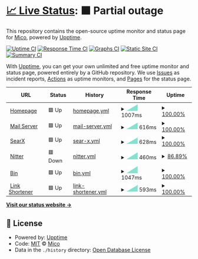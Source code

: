 # [📈 Live Status](https://status.mha.fi): <!--live status--> **🟧 Partial outage**

This repository contains the open-source uptime monitor and status page for [Mico](https://mha.fi), powered by [Upptime](https://github.com/upptime/upptime).

[![Uptime CI](https://github.com/datanomi/mha.fi-statuspage/workflows/Uptime%20CI/badge.svg)](https://github.com/datanomi/mha.fi-statuspage/actions?query=workflow%3A%22Uptime+CI%22)
[![Response Time CI](https://github.com/datanomi/mha.fi-statuspage/workflows/Response%20Time%20CI/badge.svg)](https://github.com/datanomi/mha.fi-statuspage/actions?query=workflow%3A%22Response+Time+CI%22)
[![Graphs CI](https://github.com/datanomi/mha.fi-statuspage/workflows/Graphs%20CI/badge.svg)](https://github.com/datanomi/mha.fi-statuspage/actions?query=workflow%3A%22Graphs+CI%22)
[![Static Site CI](https://github.com/datanomi/mha.fi-statuspage/workflows/Static%20Site%20CI/badge.svg)](https://github.com/datanomi/mha.fi-statuspage/actions?query=workflow%3A%22Static+Site+CI%22)
[![Summary CI](https://github.com/datanomi/mha.fi-statuspage/workflows/Summary%20CI/badge.svg)](https://github.com/datanomi/mha.fi-statuspage/actions?query=workflow%3A%22Summary+CI%22)

With [Upptime](https://upptime.js.org), you can get your own unlimited and free uptime monitor and status page, powered entirely by a GitHub repository. We use [Issues](https://github.com/datanomi/mha.fi-statuspage/issues) as incident reports, [Actions](https://github.com/datanomi/mha.fi-statuspage/actions) as uptime monitors, and [Pages](https://status.mha.fi) for the status page.

<!--start: status pages-->
<!-- This summary is generated by Upptime (https://github.com/upptime/upptime) -->
<!-- Do not edit this manually, your changes will be overwritten -->
<!-- prettier-ignore -->
| URL | Status | History | Response Time | Uptime |
| --- | ------ | ------- | ------------- | ------ |
| <img alt="" src="https://favicons.githubusercontent.com/mha.fi" height="13"> [Homepage](https://mha.fi) | 🟩 Up | [homepage.yml](https://github.com/datanomi/mha.fi-statuspage/commits/HEAD/history/homepage.yml) | <details><summary><img alt="Response time graph" src="./graphs/homepage/response-time-week.png" height="20"> 1007ms</summary><br><a href="https://status.mha.fi/history/homepage"><img alt="Response time 1007" src="https://img.shields.io/endpoint?url=https%3A%2F%2Fraw.githubusercontent.com%2Fdatanomi%2Fmha.fi-statuspage%2FHEAD%2Fapi%2Fhomepage%2Fresponse-time.json"></a><br><a href="https://status.mha.fi/history/homepage"><img alt="24-hour response time 1007" src="https://img.shields.io/endpoint?url=https%3A%2F%2Fraw.githubusercontent.com%2Fdatanomi%2Fmha.fi-statuspage%2FHEAD%2Fapi%2Fhomepage%2Fresponse-time-day.json"></a><br><a href="https://status.mha.fi/history/homepage"><img alt="7-day response time 1007" src="https://img.shields.io/endpoint?url=https%3A%2F%2Fraw.githubusercontent.com%2Fdatanomi%2Fmha.fi-statuspage%2FHEAD%2Fapi%2Fhomepage%2Fresponse-time-week.json"></a><br><a href="https://status.mha.fi/history/homepage"><img alt="30-day response time 1007" src="https://img.shields.io/endpoint?url=https%3A%2F%2Fraw.githubusercontent.com%2Fdatanomi%2Fmha.fi-statuspage%2FHEAD%2Fapi%2Fhomepage%2Fresponse-time-month.json"></a><br><a href="https://status.mha.fi/history/homepage"><img alt="1-year response time 1007" src="https://img.shields.io/endpoint?url=https%3A%2F%2Fraw.githubusercontent.com%2Fdatanomi%2Fmha.fi-statuspage%2FHEAD%2Fapi%2Fhomepage%2Fresponse-time-year.json"></a></details> | <details><summary><a href="https://status.mha.fi/history/homepage">100.00%</a></summary><a href="https://status.mha.fi/history/homepage"><img alt="All-time uptime 100.00%" src="https://img.shields.io/endpoint?url=https%3A%2F%2Fraw.githubusercontent.com%2Fdatanomi%2Fmha.fi-statuspage%2FHEAD%2Fapi%2Fhomepage%2Fuptime.json"></a><br><a href="https://status.mha.fi/history/homepage"><img alt="24-hour uptime 100.00%" src="https://img.shields.io/endpoint?url=https%3A%2F%2Fraw.githubusercontent.com%2Fdatanomi%2Fmha.fi-statuspage%2FHEAD%2Fapi%2Fhomepage%2Fuptime-day.json"></a><br><a href="https://status.mha.fi/history/homepage"><img alt="7-day uptime 100.00%" src="https://img.shields.io/endpoint?url=https%3A%2F%2Fraw.githubusercontent.com%2Fdatanomi%2Fmha.fi-statuspage%2FHEAD%2Fapi%2Fhomepage%2Fuptime-week.json"></a><br><a href="https://status.mha.fi/history/homepage"><img alt="30-day uptime 100.00%" src="https://img.shields.io/endpoint?url=https%3A%2F%2Fraw.githubusercontent.com%2Fdatanomi%2Fmha.fi-statuspage%2FHEAD%2Fapi%2Fhomepage%2Fuptime-month.json"></a><br><a href="https://status.mha.fi/history/homepage"><img alt="1-year uptime 100.00%" src="https://img.shields.io/endpoint?url=https%3A%2F%2Fraw.githubusercontent.com%2Fdatanomi%2Fmha.fi-statuspage%2FHEAD%2Fapi%2Fhomepage%2Fuptime-year.json"></a></details>
| <img alt="" src="https://favicons.githubusercontent.com/hautaluoma.eu" height="13"> [Mail Server](https://hautaluoma.eu) | 🟩 Up | [mail-server.yml](https://github.com/datanomi/mha.fi-statuspage/commits/HEAD/history/mail-server.yml) | <details><summary><img alt="Response time graph" src="./graphs/mail-server/response-time-week.png" height="20"> 616ms</summary><br><a href="https://status.mha.fi/history/mail-server"><img alt="Response time 616" src="https://img.shields.io/endpoint?url=https%3A%2F%2Fraw.githubusercontent.com%2Fdatanomi%2Fmha.fi-statuspage%2FHEAD%2Fapi%2Fmail-server%2Fresponse-time.json"></a><br><a href="https://status.mha.fi/history/mail-server"><img alt="24-hour response time 616" src="https://img.shields.io/endpoint?url=https%3A%2F%2Fraw.githubusercontent.com%2Fdatanomi%2Fmha.fi-statuspage%2FHEAD%2Fapi%2Fmail-server%2Fresponse-time-day.json"></a><br><a href="https://status.mha.fi/history/mail-server"><img alt="7-day response time 616" src="https://img.shields.io/endpoint?url=https%3A%2F%2Fraw.githubusercontent.com%2Fdatanomi%2Fmha.fi-statuspage%2FHEAD%2Fapi%2Fmail-server%2Fresponse-time-week.json"></a><br><a href="https://status.mha.fi/history/mail-server"><img alt="30-day response time 616" src="https://img.shields.io/endpoint?url=https%3A%2F%2Fraw.githubusercontent.com%2Fdatanomi%2Fmha.fi-statuspage%2FHEAD%2Fapi%2Fmail-server%2Fresponse-time-month.json"></a><br><a href="https://status.mha.fi/history/mail-server"><img alt="1-year response time 616" src="https://img.shields.io/endpoint?url=https%3A%2F%2Fraw.githubusercontent.com%2Fdatanomi%2Fmha.fi-statuspage%2FHEAD%2Fapi%2Fmail-server%2Fresponse-time-year.json"></a></details> | <details><summary><a href="https://status.mha.fi/history/mail-server">100.00%</a></summary><a href="https://status.mha.fi/history/mail-server"><img alt="All-time uptime 100.00%" src="https://img.shields.io/endpoint?url=https%3A%2F%2Fraw.githubusercontent.com%2Fdatanomi%2Fmha.fi-statuspage%2FHEAD%2Fapi%2Fmail-server%2Fuptime.json"></a><br><a href="https://status.mha.fi/history/mail-server"><img alt="24-hour uptime 100.00%" src="https://img.shields.io/endpoint?url=https%3A%2F%2Fraw.githubusercontent.com%2Fdatanomi%2Fmha.fi-statuspage%2FHEAD%2Fapi%2Fmail-server%2Fuptime-day.json"></a><br><a href="https://status.mha.fi/history/mail-server"><img alt="7-day uptime 100.00%" src="https://img.shields.io/endpoint?url=https%3A%2F%2Fraw.githubusercontent.com%2Fdatanomi%2Fmha.fi-statuspage%2FHEAD%2Fapi%2Fmail-server%2Fuptime-week.json"></a><br><a href="https://status.mha.fi/history/mail-server"><img alt="30-day uptime 100.00%" src="https://img.shields.io/endpoint?url=https%3A%2F%2Fraw.githubusercontent.com%2Fdatanomi%2Fmha.fi-statuspage%2FHEAD%2Fapi%2Fmail-server%2Fuptime-month.json"></a><br><a href="https://status.mha.fi/history/mail-server"><img alt="1-year uptime 100.00%" src="https://img.shields.io/endpoint?url=https%3A%2F%2Fraw.githubusercontent.com%2Fdatanomi%2Fmha.fi-statuspage%2FHEAD%2Fapi%2Fmail-server%2Fuptime-year.json"></a></details>
| <img alt="" src="https://favicons.githubusercontent.com/searx.mha.fi" height="13"> [SearX](https://searx.mha.fi) | 🟩 Up | [sear-x.yml](https://github.com/datanomi/mha.fi-statuspage/commits/HEAD/history/sear-x.yml) | <details><summary><img alt="Response time graph" src="./graphs/sear-x/response-time-week.png" height="20"> 628ms</summary><br><a href="https://status.mha.fi/history/sear-x"><img alt="Response time 628" src="https://img.shields.io/endpoint?url=https%3A%2F%2Fraw.githubusercontent.com%2Fdatanomi%2Fmha.fi-statuspage%2FHEAD%2Fapi%2Fsear-x%2Fresponse-time.json"></a><br><a href="https://status.mha.fi/history/sear-x"><img alt="24-hour response time 628" src="https://img.shields.io/endpoint?url=https%3A%2F%2Fraw.githubusercontent.com%2Fdatanomi%2Fmha.fi-statuspage%2FHEAD%2Fapi%2Fsear-x%2Fresponse-time-day.json"></a><br><a href="https://status.mha.fi/history/sear-x"><img alt="7-day response time 628" src="https://img.shields.io/endpoint?url=https%3A%2F%2Fraw.githubusercontent.com%2Fdatanomi%2Fmha.fi-statuspage%2FHEAD%2Fapi%2Fsear-x%2Fresponse-time-week.json"></a><br><a href="https://status.mha.fi/history/sear-x"><img alt="30-day response time 628" src="https://img.shields.io/endpoint?url=https%3A%2F%2Fraw.githubusercontent.com%2Fdatanomi%2Fmha.fi-statuspage%2FHEAD%2Fapi%2Fsear-x%2Fresponse-time-month.json"></a><br><a href="https://status.mha.fi/history/sear-x"><img alt="1-year response time 628" src="https://img.shields.io/endpoint?url=https%3A%2F%2Fraw.githubusercontent.com%2Fdatanomi%2Fmha.fi-statuspage%2FHEAD%2Fapi%2Fsear-x%2Fresponse-time-year.json"></a></details> | <details><summary><a href="https://status.mha.fi/history/sear-x">100.00%</a></summary><a href="https://status.mha.fi/history/sear-x"><img alt="All-time uptime 100.00%" src="https://img.shields.io/endpoint?url=https%3A%2F%2Fraw.githubusercontent.com%2Fdatanomi%2Fmha.fi-statuspage%2FHEAD%2Fapi%2Fsear-x%2Fuptime.json"></a><br><a href="https://status.mha.fi/history/sear-x"><img alt="24-hour uptime 100.00%" src="https://img.shields.io/endpoint?url=https%3A%2F%2Fraw.githubusercontent.com%2Fdatanomi%2Fmha.fi-statuspage%2FHEAD%2Fapi%2Fsear-x%2Fuptime-day.json"></a><br><a href="https://status.mha.fi/history/sear-x"><img alt="7-day uptime 100.00%" src="https://img.shields.io/endpoint?url=https%3A%2F%2Fraw.githubusercontent.com%2Fdatanomi%2Fmha.fi-statuspage%2FHEAD%2Fapi%2Fsear-x%2Fuptime-week.json"></a><br><a href="https://status.mha.fi/history/sear-x"><img alt="30-day uptime 100.00%" src="https://img.shields.io/endpoint?url=https%3A%2F%2Fraw.githubusercontent.com%2Fdatanomi%2Fmha.fi-statuspage%2FHEAD%2Fapi%2Fsear-x%2Fuptime-month.json"></a><br><a href="https://status.mha.fi/history/sear-x"><img alt="1-year uptime 100.00%" src="https://img.shields.io/endpoint?url=https%3A%2F%2Fraw.githubusercontent.com%2Fdatanomi%2Fmha.fi-statuspage%2FHEAD%2Fapi%2Fsear-x%2Fuptime-year.json"></a></details>
| <img alt="" src="https://favicons.githubusercontent.com/nitter.it" height="13"> [Nitter](https://nitter.it) | 🟥 Down | [nitter.yml](https://github.com/datanomi/mha.fi-statuspage/commits/HEAD/history/nitter.yml) | <details><summary><img alt="Response time graph" src="./graphs/nitter/response-time-week.png" height="20"> 460ms</summary><br><a href="https://status.mha.fi/history/nitter"><img alt="Response time 460" src="https://img.shields.io/endpoint?url=https%3A%2F%2Fraw.githubusercontent.com%2Fdatanomi%2Fmha.fi-statuspage%2FHEAD%2Fapi%2Fnitter%2Fresponse-time.json"></a><br><a href="https://status.mha.fi/history/nitter"><img alt="24-hour response time 460" src="https://img.shields.io/endpoint?url=https%3A%2F%2Fraw.githubusercontent.com%2Fdatanomi%2Fmha.fi-statuspage%2FHEAD%2Fapi%2Fnitter%2Fresponse-time-day.json"></a><br><a href="https://status.mha.fi/history/nitter"><img alt="7-day response time 460" src="https://img.shields.io/endpoint?url=https%3A%2F%2Fraw.githubusercontent.com%2Fdatanomi%2Fmha.fi-statuspage%2FHEAD%2Fapi%2Fnitter%2Fresponse-time-week.json"></a><br><a href="https://status.mha.fi/history/nitter"><img alt="30-day response time 460" src="https://img.shields.io/endpoint?url=https%3A%2F%2Fraw.githubusercontent.com%2Fdatanomi%2Fmha.fi-statuspage%2FHEAD%2Fapi%2Fnitter%2Fresponse-time-month.json"></a><br><a href="https://status.mha.fi/history/nitter"><img alt="1-year response time 460" src="https://img.shields.io/endpoint?url=https%3A%2F%2Fraw.githubusercontent.com%2Fdatanomi%2Fmha.fi-statuspage%2FHEAD%2Fapi%2Fnitter%2Fresponse-time-year.json"></a></details> | <details><summary><a href="https://status.mha.fi/history/nitter">86.89%</a></summary><a href="https://status.mha.fi/history/nitter"><img alt="All-time uptime 86.89%" src="https://img.shields.io/endpoint?url=https%3A%2F%2Fraw.githubusercontent.com%2Fdatanomi%2Fmha.fi-statuspage%2FHEAD%2Fapi%2Fnitter%2Fuptime.json"></a><br><a href="https://status.mha.fi/history/nitter"><img alt="24-hour uptime 86.89%" src="https://img.shields.io/endpoint?url=https%3A%2F%2Fraw.githubusercontent.com%2Fdatanomi%2Fmha.fi-statuspage%2FHEAD%2Fapi%2Fnitter%2Fuptime-day.json"></a><br><a href="https://status.mha.fi/history/nitter"><img alt="7-day uptime 86.89%" src="https://img.shields.io/endpoint?url=https%3A%2F%2Fraw.githubusercontent.com%2Fdatanomi%2Fmha.fi-statuspage%2FHEAD%2Fapi%2Fnitter%2Fuptime-week.json"></a><br><a href="https://status.mha.fi/history/nitter"><img alt="30-day uptime 86.89%" src="https://img.shields.io/endpoint?url=https%3A%2F%2Fraw.githubusercontent.com%2Fdatanomi%2Fmha.fi-statuspage%2FHEAD%2Fapi%2Fnitter%2Fuptime-month.json"></a><br><a href="https://status.mha.fi/history/nitter"><img alt="1-year uptime 86.89%" src="https://img.shields.io/endpoint?url=https%3A%2F%2Fraw.githubusercontent.com%2Fdatanomi%2Fmha.fi-statuspage%2FHEAD%2Fapi%2Fnitter%2Fuptime-year.json"></a></details>
| <img alt="" src="https://favicons.githubusercontent.com/bin.mha.fi" height="13"> [Bin](https://bin.mha.fi) | 🟩 Up | [bin.yml](https://github.com/datanomi/mha.fi-statuspage/commits/HEAD/history/bin.yml) | <details><summary><img alt="Response time graph" src="./graphs/bin/response-time-week.png" height="20"> 1047ms</summary><br><a href="https://status.mha.fi/history/bin"><img alt="Response time 1047" src="https://img.shields.io/endpoint?url=https%3A%2F%2Fraw.githubusercontent.com%2Fdatanomi%2Fmha.fi-statuspage%2FHEAD%2Fapi%2Fbin%2Fresponse-time.json"></a><br><a href="https://status.mha.fi/history/bin"><img alt="24-hour response time 1047" src="https://img.shields.io/endpoint?url=https%3A%2F%2Fraw.githubusercontent.com%2Fdatanomi%2Fmha.fi-statuspage%2FHEAD%2Fapi%2Fbin%2Fresponse-time-day.json"></a><br><a href="https://status.mha.fi/history/bin"><img alt="7-day response time 1047" src="https://img.shields.io/endpoint?url=https%3A%2F%2Fraw.githubusercontent.com%2Fdatanomi%2Fmha.fi-statuspage%2FHEAD%2Fapi%2Fbin%2Fresponse-time-week.json"></a><br><a href="https://status.mha.fi/history/bin"><img alt="30-day response time 1047" src="https://img.shields.io/endpoint?url=https%3A%2F%2Fraw.githubusercontent.com%2Fdatanomi%2Fmha.fi-statuspage%2FHEAD%2Fapi%2Fbin%2Fresponse-time-month.json"></a><br><a href="https://status.mha.fi/history/bin"><img alt="1-year response time 1047" src="https://img.shields.io/endpoint?url=https%3A%2F%2Fraw.githubusercontent.com%2Fdatanomi%2Fmha.fi-statuspage%2FHEAD%2Fapi%2Fbin%2Fresponse-time-year.json"></a></details> | <details><summary><a href="https://status.mha.fi/history/bin">100.00%</a></summary><a href="https://status.mha.fi/history/bin"><img alt="All-time uptime 100.00%" src="https://img.shields.io/endpoint?url=https%3A%2F%2Fraw.githubusercontent.com%2Fdatanomi%2Fmha.fi-statuspage%2FHEAD%2Fapi%2Fbin%2Fuptime.json"></a><br><a href="https://status.mha.fi/history/bin"><img alt="24-hour uptime 100.00%" src="https://img.shields.io/endpoint?url=https%3A%2F%2Fraw.githubusercontent.com%2Fdatanomi%2Fmha.fi-statuspage%2FHEAD%2Fapi%2Fbin%2Fuptime-day.json"></a><br><a href="https://status.mha.fi/history/bin"><img alt="7-day uptime 100.00%" src="https://img.shields.io/endpoint?url=https%3A%2F%2Fraw.githubusercontent.com%2Fdatanomi%2Fmha.fi-statuspage%2FHEAD%2Fapi%2Fbin%2Fuptime-week.json"></a><br><a href="https://status.mha.fi/history/bin"><img alt="30-day uptime 100.00%" src="https://img.shields.io/endpoint?url=https%3A%2F%2Fraw.githubusercontent.com%2Fdatanomi%2Fmha.fi-statuspage%2FHEAD%2Fapi%2Fbin%2Fuptime-month.json"></a><br><a href="https://status.mha.fi/history/bin"><img alt="1-year uptime 100.00%" src="https://img.shields.io/endpoint?url=https%3A%2F%2Fraw.githubusercontent.com%2Fdatanomi%2Fmha.fi-statuspage%2FHEAD%2Fapi%2Fbin%2Fuptime-year.json"></a></details>
| <img alt="" src="https://favicons.githubusercontent.com/7m.ee" height="13"> [Link Shortener](https://7m.ee) | 🟩 Up | [link-shortener.yml](https://github.com/datanomi/mha.fi-statuspage/commits/HEAD/history/link-shortener.yml) | <details><summary><img alt="Response time graph" src="./graphs/link-shortener/response-time-week.png" height="20"> 593ms</summary><br><a href="https://status.mha.fi/history/link-shortener"><img alt="Response time 593" src="https://img.shields.io/endpoint?url=https%3A%2F%2Fraw.githubusercontent.com%2Fdatanomi%2Fmha.fi-statuspage%2FHEAD%2Fapi%2Flink-shortener%2Fresponse-time.json"></a><br><a href="https://status.mha.fi/history/link-shortener"><img alt="24-hour response time 593" src="https://img.shields.io/endpoint?url=https%3A%2F%2Fraw.githubusercontent.com%2Fdatanomi%2Fmha.fi-statuspage%2FHEAD%2Fapi%2Flink-shortener%2Fresponse-time-day.json"></a><br><a href="https://status.mha.fi/history/link-shortener"><img alt="7-day response time 593" src="https://img.shields.io/endpoint?url=https%3A%2F%2Fraw.githubusercontent.com%2Fdatanomi%2Fmha.fi-statuspage%2FHEAD%2Fapi%2Flink-shortener%2Fresponse-time-week.json"></a><br><a href="https://status.mha.fi/history/link-shortener"><img alt="30-day response time 593" src="https://img.shields.io/endpoint?url=https%3A%2F%2Fraw.githubusercontent.com%2Fdatanomi%2Fmha.fi-statuspage%2FHEAD%2Fapi%2Flink-shortener%2Fresponse-time-month.json"></a><br><a href="https://status.mha.fi/history/link-shortener"><img alt="1-year response time 593" src="https://img.shields.io/endpoint?url=https%3A%2F%2Fraw.githubusercontent.com%2Fdatanomi%2Fmha.fi-statuspage%2FHEAD%2Fapi%2Flink-shortener%2Fresponse-time-year.json"></a></details> | <details><summary><a href="https://status.mha.fi/history/link-shortener">100.00%</a></summary><a href="https://status.mha.fi/history/link-shortener"><img alt="All-time uptime 100.00%" src="https://img.shields.io/endpoint?url=https%3A%2F%2Fraw.githubusercontent.com%2Fdatanomi%2Fmha.fi-statuspage%2FHEAD%2Fapi%2Flink-shortener%2Fuptime.json"></a><br><a href="https://status.mha.fi/history/link-shortener"><img alt="24-hour uptime 100.00%" src="https://img.shields.io/endpoint?url=https%3A%2F%2Fraw.githubusercontent.com%2Fdatanomi%2Fmha.fi-statuspage%2FHEAD%2Fapi%2Flink-shortener%2Fuptime-day.json"></a><br><a href="https://status.mha.fi/history/link-shortener"><img alt="7-day uptime 100.00%" src="https://img.shields.io/endpoint?url=https%3A%2F%2Fraw.githubusercontent.com%2Fdatanomi%2Fmha.fi-statuspage%2FHEAD%2Fapi%2Flink-shortener%2Fuptime-week.json"></a><br><a href="https://status.mha.fi/history/link-shortener"><img alt="30-day uptime 100.00%" src="https://img.shields.io/endpoint?url=https%3A%2F%2Fraw.githubusercontent.com%2Fdatanomi%2Fmha.fi-statuspage%2FHEAD%2Fapi%2Flink-shortener%2Fuptime-month.json"></a><br><a href="https://status.mha.fi/history/link-shortener"><img alt="1-year uptime 100.00%" src="https://img.shields.io/endpoint?url=https%3A%2F%2Fraw.githubusercontent.com%2Fdatanomi%2Fmha.fi-statuspage%2FHEAD%2Fapi%2Flink-shortener%2Fuptime-year.json"></a></details>

<!--end: status pages-->

[**Visit our status website →**](https://status.mha.fi)

## 📄 License

- Powered by: [Upptime](https://github.com/upptime/upptime)
- Code: [MIT](./LICENSE) © [Mico](https://mha.fi)
- Data in the `./history` directory: [Open Database License](https://opendatacommons.org/licenses/odbl/1-0/)
